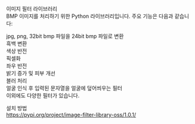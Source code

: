 이미지 필터 라이브러리  
BMP 이미지를 처리하기 위한 Python 라이브러리입니다. 주요 기능은 다음과 같습니다:  
  
jpg, png, 32bit bmp 파일을 24bit bmp 파일로 변환  
흑백 변환    
색상 반전  
픽셀화  
좌우 반전  
밝기 증가 및 피부 개선  
블러 처리  
얼굴 인식 후 입력된 문자열을 얼굴에 덮어씌우는 필터  
이외에도 다양한 필터가 있습니다.  
  
설치 방법  
https://pypi.org/project/image-filter-library-oss/1.0.1/  
